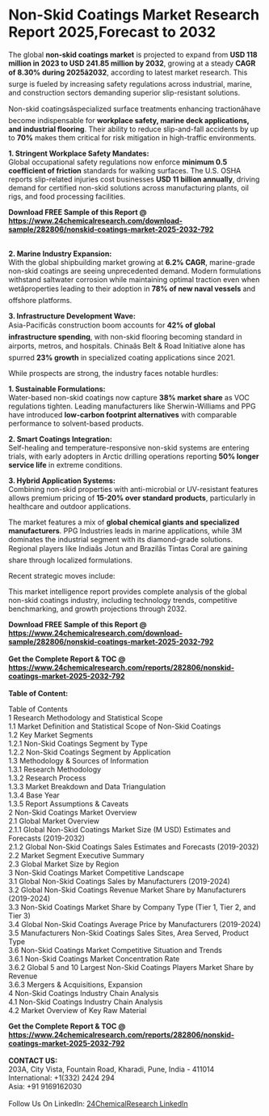 <h1>Non-Skid Coatings Market Research Report 2025,Forecast to 2032</h1><p>The global <strong>non-skid coatings market</strong> is projected to expand from <strong>USD 118 million in 2023 to USD 241.85 million by 2032</strong>, growing at a steady <strong>CAGR of 8.30% during 2025â2032</strong>, according to latest market research. This surge is fueled by increasing safety regulations across industrial, marine, and construction sectors demanding superior slip-resistant solutions.</p><p>Non-skid coatingsâspecialized surface treatments enhancing tractionâhave become indispensable for <strong>workplace safety, marine deck applications, and industrial flooring</strong>. Their ability to reduce slip-and-fall accidents by up to <strong>70%</strong> makes them critical for risk mitigation in high-traffic environments.</p><p><strong>1. Stringent Workplace Safety Mandates:</strong><br>
Global occupational safety regulations now enforce <strong>minimum 0.5 coefficient of friction</strong> standards for walking surfaces. The U.S. OSHA reports slip-related injuries cost businesses <strong>USD 11 billion annually</strong>, driving demand for certified non-skid solutions across manufacturing plants, oil rigs, and food processing facilities.</p><div><b>Download FREE Sample of this Report @ 
            <a href="https://www.24chemicalresearch.com/download-sample/282806/nonskid-coatings-market-2025-2032-792">
            https://www.24chemicalresearch.com/download-sample/282806/nonskid-coatings-market-2025-2032-792</a></b></div><br><p><strong>2. Marine Industry Expansion:</strong><br>
With the global shipbuilding market growing at <strong>6.2% CAGR</strong>, marine-grade non-skid coatings are seeing unprecedented demand. Modern formulations withstand saltwater corrosion while maintaining optimal traction even when wetâproperties leading to their adoption in <strong>78% of new naval vessels</strong> and offshore platforms.</p><p><strong>3. Infrastructure Development Wave:</strong><br>
Asia-Pacificâs construction boom accounts for <strong>42% of global infrastructure spending</strong>, with non-skid flooring becoming standard in airports, metros, and hospitals. Chinaâs Belt &amp; Road Initiative alone has spurred <strong>23% growth</strong> in specialized coating applications since 2021.</p><p>While prospects are strong, the industry faces notable hurdles:</p><p><strong>1. Sustainable Formulations:</strong><br>
Water-based non-skid coatings now capture <strong>38% market share</strong> as VOC regulations tighten. Leading manufacturers like Sherwin-Williams and PPG have introduced <strong>low-carbon footprint alternatives</strong> with comparable performance to solvent-based products.</p><p><strong>2. Smart Coatings Integration:</strong><br>
Self-healing and temperature-responsive non-skid systems are entering trials, with early adopters in Arctic drilling operations reporting <strong>50% longer service life</strong> in extreme conditions.</p><p><strong>3. Hybrid Application Systems:</strong><br>
Combining non-skid properties with anti-microbial or UV-resistant features allows premium pricing of <strong>15-20% over standard products</strong>, particularly in healthcare and outdoor applications.</p><p>The market features a mix of <strong>global chemical giants and specialized manufacturers</strong>. PPG Industries leads in marine applications, while 3M dominates the industrial segment with its diamond-grade solutions. Regional players like Indiaâs Jotun and Brazilâs Tintas Coral are gaining share through localized formulations.</p><p>Recent strategic moves include:</p><p>This market intelligence report provides complete analysis of the global non-skid coatings industry, including technology trends, competitive benchmarking, and growth projections through 2032.</p><div><b>Download FREE Sample of this Report @ 
            <a href="https://www.24chemicalresearch.com/download-sample/282806/nonskid-coatings-market-2025-2032-792">
            https://www.24chemicalresearch.com/download-sample/282806/nonskid-coatings-market-2025-2032-792</a></b></div><br><div><b>Get the Complete Report & TOC @ 
            <a href="https://www.24chemicalresearch.com/reports/282806/nonskid-coatings-market-2025-2032-792">
            https://www.24chemicalresearch.com/reports/282806/nonskid-coatings-market-2025-2032-792</a></b></div><br>
            <b>Table of Content:</b><p>Table of Contents<br />
1 Research Methodology and Statistical Scope<br />
1.1 Market Definition and Statistical Scope of Non-Skid Coatings<br />
1.2 Key Market Segments<br />
1.2.1 Non-Skid Coatings Segment by Type<br />
1.2.2 Non-Skid Coatings Segment by Application<br />
1.3 Methodology & Sources of Information<br />
1.3.1 Research Methodology<br />
1.3.2 Research Process<br />
1.3.3 Market Breakdown and Data Triangulation<br />
1.3.4 Base Year<br />
1.3.5 Report Assumptions & Caveats<br />
2 Non-Skid Coatings Market Overview<br />
2.1 Global Market Overview<br />
2.1.1 Global Non-Skid Coatings Market Size (M USD) Estimates and Forecasts (2019-2032)<br />
2.1.2 Global Non-Skid Coatings Sales Estimates and Forecasts (2019-2032)<br />
2.2 Market Segment Executive Summary<br />
2.3 Global Market Size by Region<br />
3 Non-Skid Coatings Market Competitive Landscape<br />
3.1 Global Non-Skid Coatings Sales by Manufacturers (2019-2024)<br />
3.2 Global Non-Skid Coatings Revenue Market Share by Manufacturers (2019-2024)<br />
3.3 Non-Skid Coatings Market Share by Company Type (Tier 1, Tier 2, and Tier 3)<br />
3.4 Global Non-Skid Coatings Average Price by Manufacturers (2019-2024)<br />
3.5 Manufacturers Non-Skid Coatings Sales Sites, Area Served, Product Type<br />
3.6 Non-Skid Coatings Market Competitive Situation and Trends<br />
3.6.1 Non-Skid Coatings Market Concentration Rate<br />
3.6.2 Global 5 and 10 Largest Non-Skid Coatings Players Market Share by Revenue<br />
3.6.3 Mergers & Acquisitions, Expansion<br />
4 Non-Skid Coatings Industry Chain Analysis<br />
4.1 Non-Skid Coatings Industry Chain Analysis<br />
4.2 Market Overview of Key Raw Material</p><div><b>Get the Complete Report & TOC @ 
            <a href="https://www.24chemicalresearch.com/reports/282806/nonskid-coatings-market-2025-2032-792">
            https://www.24chemicalresearch.com/reports/282806/nonskid-coatings-market-2025-2032-792</a></b></div><br><b>CONTACT US:</b><br>
            203A, City Vista, Fountain Road, Kharadi, Pune, India - 411014<br>
            International: +1(332) 2424 294<br>
            Asia: +91 9169162030 <br><br>
            Follow Us On LinkedIn: <a href="https://www.linkedin.com/company/24chemicalresearch/">24ChemicalResearch LinkedIn</a>